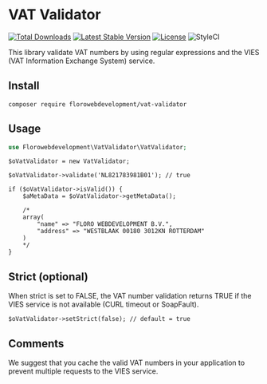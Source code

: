 # VAT Validator

<a href="https://packagist.org/packages/florowebdevelopment/vat-validator"><img src="https://poser.pugx.org/florowebdevelopment/vat-validator/d/total.svg" alt="Total Downloads"></a>
<a href="https://packagist.org/packages/florowebdevelopment/vat-validator"><img src="https://poser.pugx.org/florowebdevelopment/vat-validator/v/stable.svg" alt="Latest Stable Version"></a>
<a href="https://packagist.org/packages/florowebdevelopment/vat-validator"><img src="https://poser.pugx.org/florowebdevelopment/vat-validator/license.svg" alt="License"></a>
<img src="https://github.styleci.io/repos/177171886/shield?style=flat" alt="StyleCI">

This library validate VAT numbers by using regular expressions and the VIES (VAT Information Exchange System) service.

## Install

```
composer require florowebdevelopment/vat-validator
```

## Usage

```php
use Florowebdevelopment\VatValidator\VatValidator;
```

```
$oVatValidator = new VatValidator;

$oVatValidator->validate('NL821783981B01'); // true

if ($oVatValidator->isValid()) {
    $aMetaData = $oVatValidator->getMetaData();
    
    /*
    array(
        "name" => "FLORO WEBDEVELOPMENT B.V.",
        "address" => "WESTBLAAK 00180 3012KN ROTTERDAM"
    )
    */
}
```

## Strict (optional)

When strict is set to FALSE, the VAT number validation returns TRUE if the VIES service is not available (CURL timeout or SoapFault).

```
$oVatValidator->setStrict(false); // default = true
```

## Comments

We suggest that you cache the valid VAT numbers in your application to prevent multiple requests to the VIES service.
